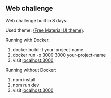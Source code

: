 ## Web challenge

Web challenge built in 8 days.

Used theme: [(Free Material UI theme)](https://github.com/minimal-ui-kit/material-kit-react).

Running with Docker:
1. docker build -t your-project-name .
2. docker run -p 3000:3000 your-project-name
3. visit [localhost:3000](http://localhost:3000)

Running without Docker:
1. npm install
2. npm run dev
3. visit [localhost:3000](http://localhost:3000)